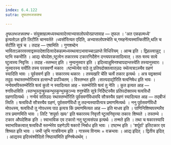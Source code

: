 ```yaml
---
index: 6.4.122
sutra: तॄफलभजत्रपश्च

---
```

_तॄफलभजत्रपश्च_ - संयुक्तहल्मध्यस्थत्वादेत्त्वाभ्यासलोपयोरप्राप्तावाह — तृफल । 'अत एकहल्मध्ये' इत्यतोऽत इति लिटीति चानवर्तते ।ध्वसो॑रित्यत एदिति, अभ्यासलोपश्चेति च,गमहने॑त्यस्मात्कितीति,थलि च सेटी॑ति सूत्रं च । तदाह — एषामिति । गुणशब्देन भाविताऽकारवत्त्वाद्वरूपादेशादित्वादेकहल्मध्यस्थत्वाऽभावाच्चाऽप्राप्ते विधिरियम् । आन्ब इति । द्विहल्त्वान्नुट् । ष्टभि स्कभीति । आद्यः षोपदेशः,ष्टुत्वेन तकारस्य टकारनिर्देशेन दन्त्यपरकसादित्वात् । ततः षस्य सत्वे ष्टुत्वस्य निवृत्तिः । तदाह -स्तम्भत् इति । नुम्यनुस्वार इति । इदित्त्वान्नुमिनश्चापदान्तस्ये॑ति तस्यानुस्वारः ।नुस्वारस्य ययी॑ति तस्य परसवर्णौ मकारः ।ष्टम्भे॑त्येव पाठे तु प्रतिपदोक्तत्वात्उदः स्थे॑त्यत्राऽस्यैव ग्रहणं स्यादिति भावः । पूर्वसवर्ण इति । सकारस्य थकारः । तस्यखरि चे॑ति चर्त्वे तकार इत्यर्थः । अत्र यद्वक्तव्यं तदुदः स्थास्तम्भोरित्यत्र हल्सन्धौ प्रपञ्चितम् । विस्तम्भत इति ।सात्पदाद्यो॑रिति षत्वनिषेध इति भावः । नन्वेवमपिस्तम्भे॑रिति षत्वं कुतो न स्यादित्यत आह - स्तम्भेरिति षत्वं तु नेति । कुत इत्यत आह —  श्नविधाविति ।स्तन्भुस्तुन्बुस्कन्भुस्कुन्भुस्कुञ्भ्यः श्नुश्चे॑ति सूत्रे निर्दिष्टस्यैव प्रतिपदोक्तस्य षत्वविधौ ग्रहणादित्यर्थः । नन्वेवं सतिउदः स्थास्तम्भो॑रिति पूर्वसवर्णविधावपि सौत्रस्यैव ग्रहणं स्यादित्यत आह — तद्बीजं त्विति । षत्वविधौ सौत्रस्यैव ग्रहणं, पूर्वसवर्णविधौ तु तदन्यस्यापीत्यत्र प्रमाणमित्यर्थः । ननु पूर्वसवर्णविधौ मोपधस्य, षत्वविधौ तु नोपधस्य पाठ इत्यत्र किं प्रमाणमित्यत आह — इति माधव इति । पाणिनिशिष्यपरम्परैव तत्र प्रमाणमिति भावः । लिटि 'शपूर्वाः खयः' इति षकारस्य निवृत्तौ ष्टुत्वनिवृत्त्या तकारः शिष्यते । तस्तम्भे । टकार औपदेशिक इति । स्वाभाविक एव टकारो नतु ष्टुत्वसंपन्न इत्यर्थः । तन्मते इति । तथा च षकारस्यापि स्वाभाविकत्वात् षत्वविधौ स्तन्भेरेव ग्रहणेऽपि षकारो निर्बाध इति भावः । टष्टम्भ इति । 'शर्पूर्वा' इतिटकार एव शिष्यत इति भावः । जभी जृभि गात्रविनाम इति । गात्रस्य विनामः = वक्रभावः । आद्य इदित् । द्वितीय इदित् । आद्यस्य इदित्त्वंश्वीदितो निष्ठाया॑मिति इण्निषेधार्थम् ।